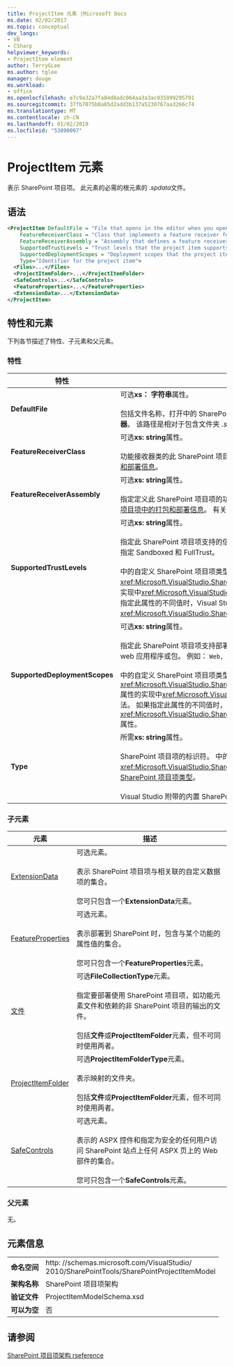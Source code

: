 ```yaml
---
title: ProjectItem 元素 |Microsoft Docs
ms.date: 02/02/2017
ms.topic: conceptual
dev_langs:
- VB
- CSharp
helpviewer_keywords:
- ProjectItem element
author: TerryGLee
ms.author: tglee
manager: douge
ms.workload:
- office
ms.openlocfilehash: e7c9a32a7fa84d8adc064aa3a3ac035999295791
ms.sourcegitcommit: 37fb7075b0a65d2add3b137a5230767aa3266c74
ms.translationtype: MT
ms.contentlocale: zh-CN
ms.lasthandoff: 01/02/2019
ms.locfileid: "53890097"
---
```

# <a name="projectitem-element"></a>ProjectItem 元素
  表示 SharePoint 项目项。 此元素的必需的根元素的 *.spdata*文件。  
  
## <a name="syntax"></a>语法  
  
```xml  
<ProjectItem DefaultFile = "File that opens in the editor when you open the project item"  
    FeatureReceiverClass = "Class that implements a feature receiver for the project item"  
    FeatureReceiverAssembly = "Assembly that defines a feature receiver for the project item"  
    SupportedTrustLevels = "Trust levels that the project item supports"  
    SupportedDeploymentScopes = "Deployment scopes that the project item supports"  
    Type="Identifier for the project item">  
  <Files>...</Files>  
  <ProjectItemFolder>...</ProjectItemFolder>  
  <SafeControls>...</SafeControls>  
  <FeatureProperties>...</FeatureProperties>  
  <ExtensionData>...</ExtensionData>  
</ProjectItem>  
```  
  
## <a name="attributes-and-elements"></a>特性和元素
 下列各节描述了特性、子元素和父元素。  
  
### <a name="attributes"></a>特性  
  
|特性|描述|  
|---------------|-----------------|  
|**DefaultFile**|可选**xs： 字符串**属性。<br /><br /> 包括文件名称，打开中的 SharePoint 项目项时，在 Visual Studio 编辑器中打开的文件的相对路径**解决方案资源管理器**。 该路径是相对于包含文件夹 *.spdata*文件。|  
|**FeatureReceiverClass**|可选**xs: string**属性。<br /><br /> 功能接收器类的此 SharePoint 项目项的完全限定的名称。 有关功能接收器的详细信息，请参阅[提供在项目项中的打包和部署信息](../sharepoint/providing-packaging-and-deployment-information-in-project-items.md)。|  
|**FeatureReceiverAssembly**|可选**xs: string**属性。<br /><br /> 指定定义此 SharePoint 项目项的功能接收器的程序集的完全限定的名称。 有关功能接收器的详细信息，请参阅[提供在项目项中的打包和部署信息](../sharepoint/providing-packaging-and-deployment-information-in-project-items.md)。 有关完全限定的程序集名称的详细信息，请参阅[程序集名称](/dotnet/framework/app-domains/assembly-names)。|  
|**SupportedTrustLevels**|可选**xs: string**属性。<br /><br /> 指定此 SharePoint 项目项支持的信任级别。 此值可以是下列字符串之一：沙盒解决方案，FullTrust，或全部。 值 All 指定 Sandboxed 和 FullTrust。<br /><br /> 中的自定义 SharePoint 项目项类型，此属性的值对应的值分配给<xref:Microsoft.VisualStudio.SharePoint.ISharePointProjectItemTypeDefinition.SupportedTrustLevels%2A>属性的实现中<xref:Microsoft.VisualStudio.SharePoint.ISharePointProjectItemTypeProvider.InitializeType%2A>方法。 如果指定此属性的不同值时，Visual Studio 将覆盖的值，以便指定要在中指定的信任级别相同<xref:Microsoft.VisualStudio.SharePoint.ISharePointProjectItemTypeDefinition.SupportedTrustLevels%2A>属性。|  
|**SupportedDeploymentScopes**|可选**xs: string**属性。<br /><br /> 指定此 SharePoint 项目项支持部署范围。 此值是由逗号分隔字符串，包含一个或多个以下字符串：场、 站点、 Web、 web 应用程序或包。 例如： `Web, Site`<br /><br /> 中的自定义 SharePoint 项目项类型，此属性的值对应的值分配给<xref:Microsoft.VisualStudio.SharePoint.ISharePointProjectItemTypeDefinition.SupportedDeploymentScopes%2A>属性的实现中<xref:Microsoft.VisualStudio.SharePoint.ISharePointProjectItemTypeProvider.InitializeType%2A>方法。 如果指定此属性的不同值时，Visual Studio 将覆盖的值，以便指定要在中指定的信任级别相同<xref:Microsoft.VisualStudio.SharePoint.ISharePointProjectItemTypeDefinition.SupportedDeploymentScopes%2A>属性。|  
|**Type**|所需**xs: string**属性。<br /><br /> SharePoint 项目项的标识符。 中的自定义 SharePoint 项目项类型，标识符是传递给字符串<xref:Microsoft.VisualStudio.SharePoint.SharePointProjectItemTypeAttribute>。 有关更多信息，请参见[如何：定义 SharePoint 项目项类型](../sharepoint/how-to-define-a-sharepoint-project-item-type.md)。<br /><br /> Visual Studio 附带的内置 SharePoint 项目项的标识符的列表，请参阅[扩展 SharePoint 项目项](../sharepoint/extending-sharepoint-project-items.md)。|  
  
### <a name="child-elements"></a>子元素
  
|元素|描述|  
|-------------|-----------------|  
|[ExtensionData](../sharepoint/extensiondata-element.md)|可选元素。<br /><br /> 表示 SharePoint 项目项与相关联的自定义数据项的集合。<br /><br /> 您可只包含一个**ExtensionData**元素。|  
|[FeatureProperties](../sharepoint/featureproperties-element.md)|可选元素。<br /><br /> 表示部署到 SharePoint 时，包含与某个功能的属性值的集合。<br /><br /> 您可只包含一个**FeatureProperties**元素。|  
|[文件](../sharepoint/files-element.md)|可选**FileCollectionType**元素。<br /><br /> 指定要部署使用 SharePoint 项目项，如功能元素文件和依赖的非 SharePoint 项目的输出的文件。<br /><br /> 包括**文件**或**ProjectItemFolder**元素，但不可同时使用两者。|  
|[ProjectItemFolder](../sharepoint/projectitemfolder-element.md)|可选**ProjectItemFolderType**元素。<br /><br /> 表示映射的文件夹。<br /><br /> 包括**文件**或**ProjectItemFolder**元素，但不可同时使用两者。|  
|[SafeControls](../sharepoint/safecontrols-element.md)|可选元素。<br /><br /> 表示的 ASPX 控件和指定为安全的任何用户访问 SharePoint 站点上任何 ASPX 页上的 Web 部件的集合。<br /><br /> 您可只包含一个**SafeControls**元素。|  
  
### <a name="parent-elements"></a>父元素
 无。  
  
## <a name="element-information"></a>元素信息
  
|||  
|-|-|  
|**命名空间**|http<nolink>: //schemas.microsoft.com/VisualStudio/<br>2010/SharePointTools/SharePointProjectItemModel|  
|**架构名称**|SharePoint 项目项架构|  
|**验证文件**|ProjectItemModelSchema.xsd|  
|**可以为空**|否|  
  
## <a name="see-also"></a>请参阅
[SharePoint 项目项架构 rseference](../sharepoint/sharepoint-project-item-schema-reference.md)  
